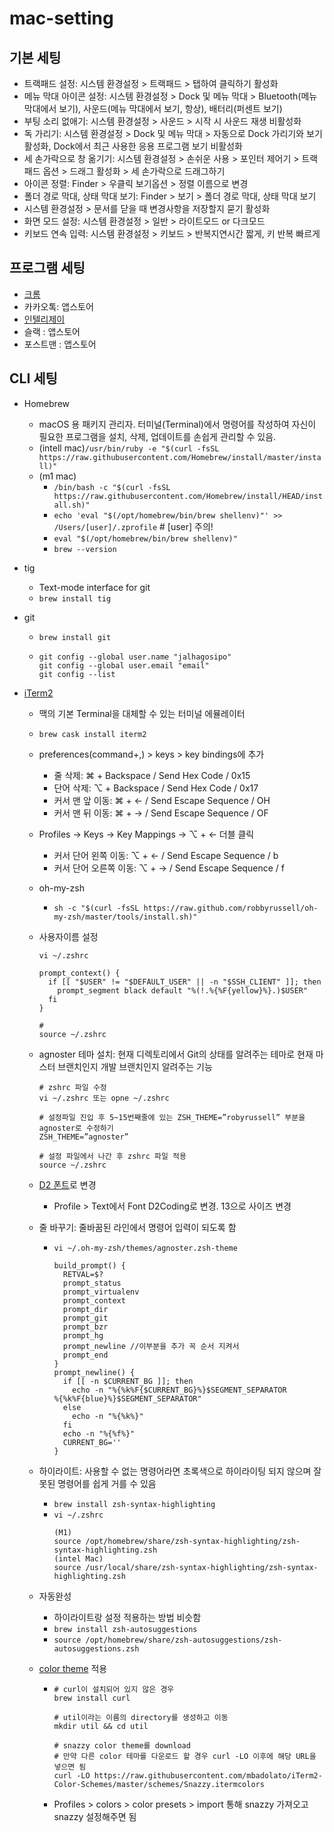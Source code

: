 # mac-setting

## 기본 세팅
- 트랙패드 설정: 시스템 환경설정 > 트랙패드 > 탭하여 클릭하기 활성화
- 메뉴 막대 아이콘 설정: 시스템 환경설정 > Dock 및 메뉴 막대 > Bluetooth(메뉴 막대에서 보기), 사운드(메뉴 막대에서 보기, 항상), 배터리(퍼센트 보기)
- 부팅 소리 없애기: 시스템 환경설정 > 사운드 > 시작 시 사운드 재생 비활성화
- 독 가리기: 시스템 환경설정 > Dock 및 메뉴 막대 > 자동으로 Dock 가리기와 보기 활성화, Dock에서 최근 사용한 응용 프로그램 보기 비활성화
- 세 손가락으로 창 옮기기: 시스템 환경설정 > 손쉬운 사용 > 포인터 제어기 > 트랙패드 옵션 > 드래그 활성화 > 세 손가락으로 드래그하기
- 아이콘 정렬: Finder > 우클릭 보기옵션 > 정렬 이름으로 변경
- 폴더 경로 막대, 상태 막대 보기: Finder > 보기 > 폴더 경로 막대, 상태 막대 보기
- 시스템 환경설정 > 문서를 닫을 때 변경사항을 저장할지 묻기 활성화
- 화면 모드 설정: 시스템 환경설정 > 일반 > 라이트모드 or 다크모드
- 키보드 연속 입력: 시스템 환경설정 > 키보드 > 반복지연시간 짧게, 키 반복 빠르게


## 프로그램 세팅
- [크롬](https://www.google.co.kr/chrome/?brand=CHBD&gclsrc=aw.ds&gclid=Cj0KCQjwspKUBhCvARIsAB2IYus25zswGahCX5nDvdgUz8wLFS1nxHRTNhcFBHB5b3pLKSJcDH1_8vEaAhItEALw_wcB)
- 카카오톡: 앱스토어
- [인텔리제이](https://www.jetbrains.com/idea/)
- 슬랙 : 앱스토어
- 포스트맨 : 앱스토어

## CLI 세팅
- Homebrew
    - macOS 용 패키지 관리자. 터미널(Terminal)에서 명령어를 작성하여 자신이 필요한 프로그램을 설치, 삭제, 업데이트를 손쉽게 관리할 수 있음.
    - (intell mac)`/usr/bin/ruby -e "$(curl -fsSL https://raw.githubusercontent.com/Homebrew/install/master/install)"`
    - (m1 mac)
        - `/bin/bash -c "$(curl -fsSL https://raw.githubusercontent.com/Homebrew/install/HEAD/install.sh)"` 
        - `echo 'eval "$(/opt/homebrew/bin/brew shellenv)"' >> /Users/[user]/.zprofile` # [user] 주의!
        - `eval "$(/opt/homebrew/bin/brew shellenv)"`
        - `brew --version`


- tig
    - Text-mode interface for git
    - `brew install tig`

- git
    - `brew install git`
    - ```
      git config --global user.name "jalhagosipo"
      git config --global user.email "email"
      git config --list
      ```

- [iTerm2](https://iterm2.com/)
    - 맥의 기본 Terminal을 대체할 수 있는 터미널 에뮬레이터
    - `brew cask install iterm2`
    - preferences(command+,) > keys > key bindings에 추가
        - 줄 삭제: ⌘ + Backspace / Send Hex Code / 0x15
        - 단어 삭제: ⌥ + Backspace / Send Hex Code / 0x17
        - 커서 맨 앞 이동: ⌘ + ← / Send Escape Sequence / OH
        - 커서 맨 뒤 이동: ⌘ + → / Send Escape Sequence / OF
    - Profiles -> Keys -> Key Mappings -> ⌥ + ← 더블 클릭
        - 커서 단어 왼쪽 이동: ⌥ + ← / Send Escape Sequence / b
        - 커서 단어 오른쪽 이동: ⌥ + → / Send Escape Sequence / f


    - oh-my-zsh
        - `sh -c "$(curl -fsSL https://raw.github.com/robbyrussell/oh-my-zsh/master/tools/install.sh)"`
        
    - 사용자이름 설정
      ```
      vi ~/.zshrc
      
      prompt_context() {
        if [[ "$USER" != "$DEFAULT_USER" || -n "$SSH_CLIENT" ]]; then
          prompt_segment black default "%(!.%{%F{yellow}%}.)$USER"
        fi
      }

      #
      source ~/.zshrc
      ```
      
    - agnoster 테마 설치: 현재 디렉토리에서 Git의 상태를 알려주는 테마로 현재 마스터 브랜치인지 개발 브랜치인지 알려주는 기능
      ```
      # zshrc 파일 수정
      vi ~/.zshrc 또는 opne ~/.zshrc

      # 설정파일 진입 후 5~15번째줄에 있는 ZSH_THEME=”robyrussell” 부분을 agnoster로 수정하기 
      ZSH_THEME=”agnoster”

      # 설정 파일에서 나간 후 zshrc 파일 적용
      source ~/.zshrc
      ```
    - [D2 폰트](https://github.com/naver/d2codingfont)로 변경
        -  Profile > Text에서 Font D2Coding로 변경. 13으로 사이즈 변경
    - 줄 바꾸기: 줄바꿈된 라인에서 명령어 입력이 되도록 함
        - `vi ~/.oh-my-zsh/themes/agnoster.zsh-theme`
          ```
          build_prompt() {
            RETVAL=$?
            prompt_status
            prompt_virtualenv
            prompt_context
            prompt_dir
            prompt_git
            prompt_bzr
            prompt_hg
            prompt_newline //이부분을 추가 꼭 순서 지켜서
            prompt_end
          }
          prompt_newline() {
            if [[ -n $CURRENT_BG ]]; then
              echo -n "%{%k%F{$CURRENT_BG}%}$SEGMENT_SEPARATOR
          %{%k%F{blue}%}$SEGMENT_SEPARATOR"
            else
              echo -n "%{%k%}"
            fi
            echo -n "%{%f%}"
            CURRENT_BG=''
          }

          ```
    - 하이라이트: 사용할 수 없는 명령어라면 초록색으로 하이라이팅 되지 않으며 잘못된 명령어를 쉽게 거를 수 있음
        - `brew install zsh-syntax-highlighting`
        - `vi ~/.zshrc`
          ```
          (M1)
          source /opt/homebrew/share/zsh-syntax-highlighting/zsh-syntax-highlighting.zsh
          (intel Mac)
          source /usr/local/share/zsh-syntax-highlighting/zsh-syntax-highlighting.zsh
          ```

    - 자동완성
        - 하이라이트랑 설정 적용하는 방법 비슷함
        - `brew install zsh-autosuggestions`
        - `source /opt/homebrew/share/zsh-autosuggestions/zsh-autosuggestions.zsh`


    - [color theme](https://iterm2colorschemes.com/) 적용
        - ```
          # curl이 설치되어 있지 않은 경우
          brew install curl

          # util이라는 이름의 directory를 생성하고 이동
          mkdir util && cd util

          # snazzy color theme를 download
          # 만약 다른 color 테마를 다운로드 할 경우 curl -LO 이후에 해당 URL을 넣으면 됨
          curl -LO https://raw.githubusercontent.com/mbadolato/iTerm2-Color-Schemes/master/schemes/Snazzy.itermcolors
          ```
        - Profiles > colors > color presets > import 통해 snazzy 가져오고 snazzy 설정해주면 됨
